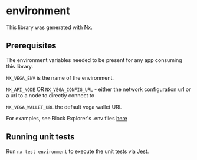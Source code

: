 # environment

This library was generated with [Nx](https://nx.dev).

## Prerequisites

The environment variables needed to be present for any app consuming this library.

`NX_VEGA_ENV` is the name of the environment.

`NX_API_NODE` OR `NX_VEGA_CONFIG_URL` - either the network configuration url or a url to a node to directly connect to

`NX_VEGA_WALLET_URL` the default vega wallet URL

For examples, see Block Explorer's .env files [here](../../apps/explorer)

## Running unit tests

Run `nx test environment` to execute the unit tests via [Jest](https://jestjs.io).
